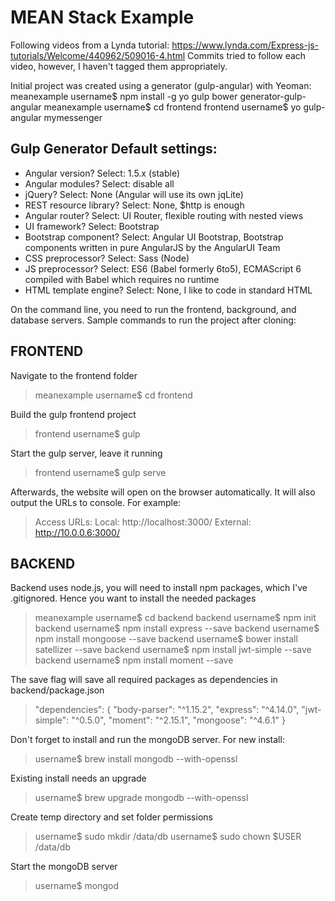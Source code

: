 # MEAN Stack Example
Following videos from a Lynda tutorial: https://www.lynda.com/Express-js-tutorials/Welcome/440962/509016-4.html
Commits tried to follow each video, however, I haven't tagged them appropriately.

Initial project was created using a generator (gulp-angular) with Yeoman:
meanexample username$ npm install -g yo gulp bower generator-gulp-angular
meanexample username$ cd frontend
frontend username$ yo gulp-angular mymessenger

## Gulp Generator Default settings:
- Angular version? Select: 1.5.x (stable)
- Angular modules? Select: disable all
- jQuery? Select: None (Angular will use its own jqLite)
- REST resource library? Select: None, $http is enough
- Angular router? Select: UI Router, flexible routing with nested views
- UI framework? Select: Bootstrap
- Bootstrap component? Select: Angular UI Bootstrap, Bootstrap components written in pure AngularJS by the AngularUI Team
- CSS preprocessor? Select: Sass (Node)
- JS preprocessor? Select: ES6 (Babel formerly 6to5), ECMAScript 6 compiled with Babel which requires no runtime
- HTML template engine? Select: None, I like to code in standard HTML

On the command line, you need to run the frontend, background, and database servers.
Sample commands to run the project after cloning:


## FRONTEND

Navigate to the frontend folder

> meanexample username$ cd frontend

Build the gulp frontend project

> frontend username$ gulp

Start the gulp server, leave it running

> frontend username$ gulp serve

Afterwards, the website will open on the browser automatically. It will also output the URLs to console. For example:

> Access URLs:
> Local: http://localhost:3000/
> External: http://10.0.0.6:3000/
    
## BACKEND 

Backend uses node.js, you will need to install npm packages, which I've .gitignored. Hence you want to install the needed packages

> meanexample username$ cd backend
> backend username$ npm init
> backend username$ npm install express --save
> backend username$ npm install mongoose --save
> backend username$ bower install satellizer --save
> backend username$ npm install jwt-simple --save
> backend username$ npm install moment --save

The save flag will save all required packages as dependencies in backend/package.json

> "dependencies": {
>   "body-parser": "^1.15.2",
>   "express": "^4.14.0",
>   "jwt-simple": "^0.5.0",
>   "moment": "^2.15.1",
>   "mongoose": "^4.6.1"
> }

Don't forget to install and run the mongoDB server. For new install:

> username$ brew install mongodb --with-openssl

Existing install needs an upgrade

> username$ brew upgrade mongodb --with-openssl

Create temp directory and set folder permissions

> username$ sudo mkdir /data/db
> username$ sudo chown $USER /data/db

Start the mongoDB server
> username$ mongod
